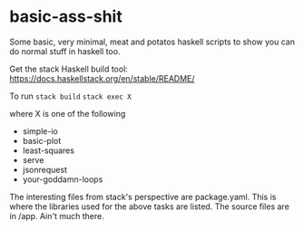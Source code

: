 # basic-ass-shit

Some basic, very minimal, meat and potatos haskell scripts to show you can do normal stuff in haskell too.

Get the stack Haskell build tool: https://docs.haskellstack.org/en/stable/README/

To run
`stack build`
`stack exec X`

where X is one of the following

- simple-io
- basic-plot
- least-squares
- serve
- jsonrequest
- your-goddamn-loops



The interesting files from stack's perspective are package.yaml. This is where the libraries used for the above tasks are listed.
The source files are in /app. Ain't much there.


